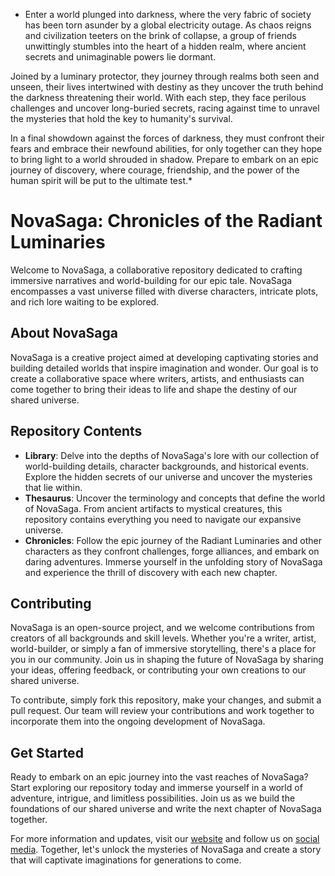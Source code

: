 * Enter a world plunged into darkness, where the very fabric of society has been torn asunder by a global electricity outage. As chaos reigns and civilization teeters on the brink of collapse, a group of friends unwittingly stumbles into the heart of a hidden realm, where ancient secrets and unimaginable powers lie dormant.

Joined by a luminary protector, they journey through realms both seen and unseen, their lives intertwined with destiny as they uncover the truth behind the darkness threatening their world. With each step, they face perilous challenges and uncover long-buried secrets, racing against time to unravel the mysteries that hold the key to humanity's survival.

In a final showdown against the forces of darkness, they must confront their fears and embrace their newfound abilities, for only together can they hope to bring light to a world shrouded in shadow. Prepare to embark on an epic journey of discovery, where courage, friendship, and the power of the human spirit will be put to the ultimate test.*



# NovaSaga: Chronicles of the Radiant Luminaries

Welcome to NovaSaga, a collaborative repository dedicated to crafting immersive narratives and world-building for our epic tale. NovaSaga encompasses a vast universe filled with diverse characters, intricate plots, and rich lore waiting to be explored.

## About NovaSaga

NovaSaga is a creative project aimed at developing captivating stories and building detailed worlds that inspire imagination and wonder. Our goal is to create a collaborative space where writers, artists, and enthusiasts can come together to bring their ideas to life and shape the destiny of our shared universe.

## Repository Contents

- **Library**: Delve into the depths of NovaSaga's lore with our collection of world-building details, character backgrounds, and historical events. Explore the hidden secrets of our universe and uncover the mysteries that lie within.
- **Thesaurus**: Uncover the terminology and concepts that define the world of NovaSaga. From ancient artifacts to mystical creatures, this repository contains everything you need to navigate our expansive universe.
- **Chronicles**: Follow the epic journey of the Radiant Luminaries and other characters as they confront challenges, forge alliances, and embark on daring adventures. Immerse yourself in the unfolding story of NovaSaga and experience the thrill of discovery with each new chapter.

## Contributing

NovaSaga is an open-source project, and we welcome contributions from creators of all backgrounds and skill levels. Whether you're a writer, artist, world-builder, or simply a fan of immersive storytelling, there's a place for you in our community. Join us in shaping the future of NovaSaga by sharing your ideas, offering feedback, or contributing your own creations to our shared universe.

To contribute, simply fork this repository, make your changes, and submit a pull request. Our team will review your contributions and work together to incorporate them into the ongoing development of NovaSaga.

## Get Started

Ready to embark on an epic journey into the vast reaches of NovaSaga? Start exploring our repository today and immerse yourself in a world of adventure, intrigue, and limitless possibilities. Join us as we build the foundations of our shared universe and write the next chapter of NovaSaga together.

For more information and updates, visit our [website](#) and follow us on [social media](#). Together, let's unlock the mysteries of NovaSaga and create a story that will captivate imaginations for generations to come.
